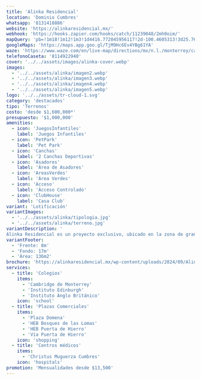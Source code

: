 ```yaml
---
title: 'Alinka Residencial'
location: 'Dominio Cumbres'
whatsapp: '8131418886'
website: 'https://alinkaresidencial.mx/'
webhook: 'https://hooks.zapier.com/hooks/catch/11239048/2mh0oim/'
mapQuery: 'pb=!1m18!1m12!1m3!1d4416.772045956117!2d-100.4605313!3d25.7604521!2m3!1f0!2f0!3f0!3m2!1i1024!2i768!4f13.1!3m3!1m2!1s0x86629a1fa4885ea7%3A0x63b77e1f02597200!2sCaseta%20Dominio%20Cumbres!5e1!3m2!1sen!2sus!4v1728403661746!5m2!1sen!2sus'
googleMaps: 'https://maps.app.goo.gl/TjM9Hc6Ev4YBg61YA'
waze: 'https://www.waze.com/en/live-map/directions/mx/n.l./monterrey/caseta-dominio-cumbres?place=ChIJp16IpB-aYoYRAHJZAh9-t2M'
telefonoCaseta: '8114922940'
cover: '../../assets/images/alinka-cover.webp'
images:
  - '../../assets/alinka/imagen2.webp'
  - '../../assets/alinka/imagen3.webp'
  - '../../assets/alinka/imagen4.webp'
  - '../../assets/alinka/imagen5.webp'
logo: '../../assets/tr-cloud-1.svg'
category: 'destacados'
tipo: 'Terrenos'
costo: 'desde $1,600,000*'
presupuesto: '$1,000,000'
amenities:
  - icon: 'JuegosInfantiles'
    label: 'Juegos Infantiles'
  - icon: 'PetPark'
    label: 'Pet Park'
  - icon: 'Canchas'
    label: '2 Canchas Deportivas'
  - icon: 'Asadores'
    label: 'Área de Asadores'
  - icon: 'AreasVerdes'
    label: 'Área Verdes'
  - icon: 'Acceso'
    label: 'Ácceso Controlado'
  - icon: 'ClubHouse'
    label: 'Casa Club'
variant: 'Lotificación'
variantImages:
  - '../../assets/alinka/tipologia.jpg'
  - '../../assets/alinka/terreno.jpg'
variantDescription: '
Alinka Residencial es un proyecto exclusivo, ubicado en la zona de gran plusvalía y crecimiento continuo de Dominio Cumbres.'
variantFooter: 
  - 'Frente: 8m'
  - 'Fondo: 17m'
  - 'Área: 136m2'
brochure: 'https://alinkaresidencial.mx/wp-content/uploads/2024/09/Alinka-Residencial-Brochure.pdf'
services:
  - title: 'Colegios'
    items:
      - 'Cambridge de Monterrey'
      - 'Instituto Edinburgh'
      - 'Instituto Anglo Británico'
    icon: 'school'
  - title: 'Plazas Comerciales'
    items:
      - 'Plaza Domena'
      - 'HEB Bosques de las Lomas'
      - 'HEB Puerta de Hierro'
      - 'Vía Puerta de Hierro'
    icon: 'shopping'
  - title: 'Centros médicos'
    items:
      - 'Christus Muguerza Cumbres'
    icon: 'hospitals'
promotion: 'Mensualidades desde $13,500'
---
```

